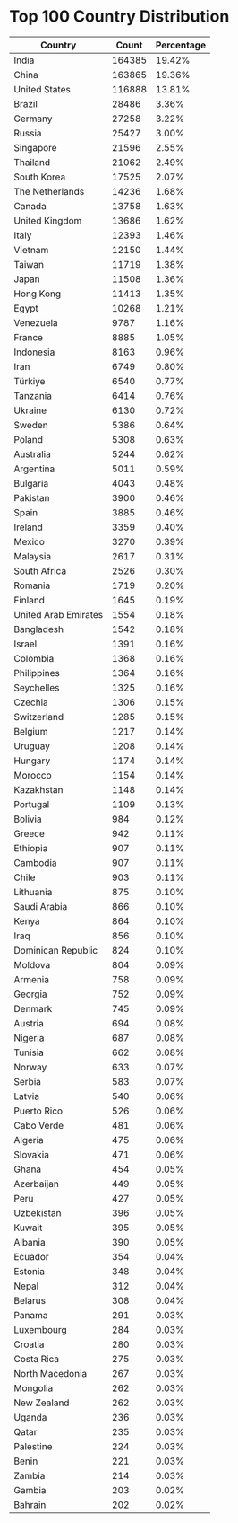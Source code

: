 # Top 100 Country Distribution
| Country | Count | Percentage |
|----|----|----|
| India | 164385 | 19.42% |
| China | 163865 | 19.36% |
| United States | 116888 | 13.81% |
| Brazil | 28486 | 3.36% |
| Germany | 27258 | 3.22% |
| Russia | 25427 | 3.00% |
| Singapore | 21596 | 2.55% |
| Thailand | 21062 | 2.49% |
| South Korea | 17525 | 2.07% |
| The Netherlands | 14236 | 1.68% |
| Canada | 13758 | 1.63% |
| United Kingdom | 13686 | 1.62% |
| Italy | 12393 | 1.46% |
| Vietnam | 12150 | 1.44% |
| Taiwan | 11719 | 1.38% |
| Japan | 11508 | 1.36% |
| Hong Kong | 11413 | 1.35% |
| Egypt | 10268 | 1.21% |
| Venezuela | 9787 | 1.16% |
| France | 8885 | 1.05% |
| Indonesia | 8163 | 0.96% |
| Iran | 6749 | 0.80% |
| Türkiye | 6540 | 0.77% |
| Tanzania | 6414 | 0.76% |
| Ukraine | 6130 | 0.72% |
| Sweden | 5386 | 0.64% |
| Poland | 5308 | 0.63% |
| Australia | 5244 | 0.62% |
| Argentina | 5011 | 0.59% |
| Bulgaria | 4043 | 0.48% |
| Pakistan | 3900 | 0.46% |
| Spain | 3885 | 0.46% |
| Ireland | 3359 | 0.40% |
| Mexico | 3270 | 0.39% |
| Malaysia | 2617 | 0.31% |
| South Africa | 2526 | 0.30% |
| Romania | 1719 | 0.20% |
| Finland | 1645 | 0.19% |
| United Arab Emirates | 1554 | 0.18% |
| Bangladesh | 1542 | 0.18% |
| Israel | 1391 | 0.16% |
| Colombia | 1368 | 0.16% |
| Philippines | 1364 | 0.16% |
| Seychelles | 1325 | 0.16% |
| Czechia | 1306 | 0.15% |
| Switzerland | 1285 | 0.15% |
| Belgium | 1217 | 0.14% |
| Uruguay | 1208 | 0.14% |
| Hungary | 1174 | 0.14% |
| Morocco | 1154 | 0.14% |
| Kazakhstan | 1148 | 0.14% |
| Portugal | 1109 | 0.13% |
| Bolivia | 984 | 0.12% |
| Greece | 942 | 0.11% |
| Ethiopia | 907 | 0.11% |
| Cambodia | 907 | 0.11% |
| Chile | 903 | 0.11% |
| Lithuania | 875 | 0.10% |
| Saudi Arabia | 866 | 0.10% |
| Kenya | 864 | 0.10% |
| Iraq | 856 | 0.10% |
| Dominican Republic | 824 | 0.10% |
| Moldova | 804 | 0.09% |
| Armenia | 758 | 0.09% |
| Georgia | 752 | 0.09% |
| Denmark | 745 | 0.09% |
| Austria | 694 | 0.08% |
| Nigeria | 687 | 0.08% |
| Tunisia | 662 | 0.08% |
| Norway | 633 | 0.07% |
| Serbia | 583 | 0.07% |
| Latvia | 540 | 0.06% |
| Puerto Rico | 526 | 0.06% |
| Cabo Verde | 481 | 0.06% |
| Algeria | 475 | 0.06% |
| Slovakia | 471 | 0.06% |
| Ghana | 454 | 0.05% |
| Azerbaijan | 449 | 0.05% |
| Peru | 427 | 0.05% |
| Uzbekistan | 396 | 0.05% |
| Kuwait | 395 | 0.05% |
| Albania | 390 | 0.05% |
| Ecuador | 354 | 0.04% |
| Estonia | 348 | 0.04% |
| Nepal | 312 | 0.04% |
| Belarus | 308 | 0.04% |
| Panama | 291 | 0.03% |
| Luxembourg | 284 | 0.03% |
| Croatia | 280 | 0.03% |
| Costa Rica | 275 | 0.03% |
| North Macedonia | 267 | 0.03% |
| Mongolia | 262 | 0.03% |
| New Zealand | 262 | 0.03% |
| Uganda | 236 | 0.03% |
| Qatar | 235 | 0.03% |
| Palestine | 224 | 0.03% |
| Benin | 221 | 0.03% |
| Zambia | 214 | 0.03% |
| Gambia | 203 | 0.02% |
| Bahrain | 202 | 0.02% |
